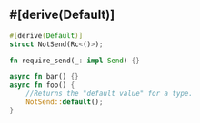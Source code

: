 ## #[derive(Default)]
```rust
#[derive(Default)]
struct NotSend(Rc<()>);

fn require_send(_: impl Send) {}

async fn bar() {}
async fn foo() {
    //Returns the "default value" for a type.
    NotSend::default();
}
```